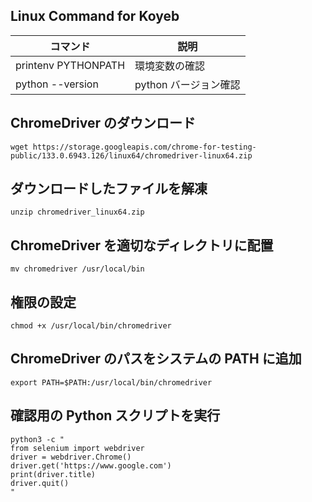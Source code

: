 ## Linux Command for Koyeb

| コマンド            | 説明                  |
| ------------------- | --------------------- |
| printenv PYTHONPATH | 環境変数の確認        |
| python --version    | python バージョン確認 |

## ChromeDriver のダウンロード
```
wget https://storage.googleapis.com/chrome-for-testing-public/133.0.6943.126/linux64/chromedriver-linux64.zip
```
## ダウンロードしたファイルを解凍
```
unzip chromedriver_linux64.zip
```
## ChromeDriver を適切なディレクトリに配置
```
mv chromedriver /usr/local/bin
```
## 権限の設定

```
chmod +x /usr/local/bin/chromedriver
```

## ChromeDriver のパスをシステムの PATH に追加

```
export PATH=$PATH:/usr/local/bin/chromedriver
```

## 確認用の Python スクリプトを実行

```
python3 -c "
from selenium import webdriver
driver = webdriver.Chrome()
driver.get('https://www.google.com')
print(driver.title)
driver.quit()
"
```
